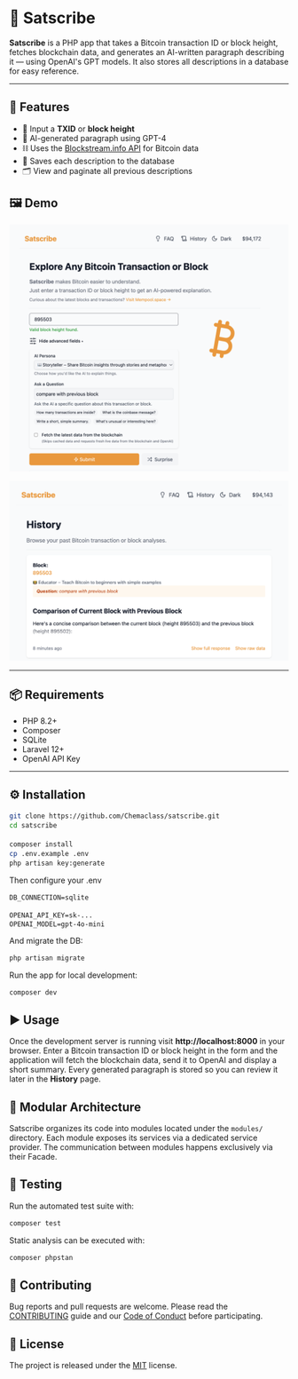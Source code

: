 # 🧠 Satscribe

**Satscribe** is a PHP app that takes a Bitcoin transaction ID or block height, fetches blockchain data, and generates an AI-written paragraph describing it — using OpenAI's GPT models. It also stores all descriptions in a database for easy reference.

---

## 🚀 Features

- 🔎 Input a **TXID** or **block height**
- 🧠 AI-generated paragraph using GPT-4
- ⛓️ Uses the [Blockstream.info API](https://github.com/Blockstream/esplora/blob/master/API.md) for Bitcoin data
- 💾 Saves each description to the database
- 🗂️ View and paginate all previous descriptions

## 🖼️ Demo

![Satscribe Demo1](docs/demo-index.png)

![Satscribe Demo2](docs/demo-history.png)

---

## 📦 Requirements

- PHP 8.2+
- Composer
- SQLite
- Laravel 12+
- OpenAI API Key

---

## ⚙️ Installation

```bash
git clone https://github.com/Chemaclass/satscribe.git
cd satscribe

composer install
cp .env.example .env
php artisan key:generate
```
Then configure your .env
```dotenv
DB_CONNECTION=sqlite

OPENAI_API_KEY=sk-...
OPENAI_MODEL=gpt-4o-mini
```
And migrate the DB:
```bash
php artisan migrate
```

Run the app for local development:
```bash
composer dev
```

## ▶️ Usage

Once the development server is running visit **http://localhost:8000** in your
browser. Enter a Bitcoin transaction ID or block height in the form and the
application will fetch the blockchain data, send it to OpenAI and display a
short summary. Every generated paragraph is stored so you can review it later in
the **History** page.

## 🧩 Modular Architecture

Satscribe organizes its code into modules located under the `modules/` directory. Each module exposes its services via a dedicated service provider. The communication between modules happens exclusively via their Facade.

## 🧪 Testing

Run the automated test suite with:

```bash
composer test
```

Static analysis can be executed with:

```bash
composer phpstan
```

## 🤝 Contributing

Bug reports and pull requests are welcome. Please read the
[CONTRIBUTING](.github/CONTRIBUTING.md) guide and our
[Code of Conduct](.github/CODE_OF_CONDUCT.md) before participating.

## 📄 License

The project is released under the [MIT](LICENSE) license.
